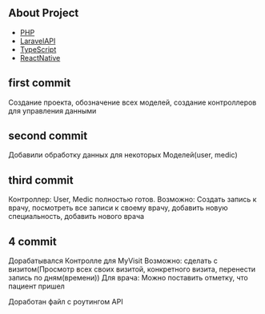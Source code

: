 ## About Project

- [PHP](https://www.php.net/)
- [LaravelAPI](https://laravel.com)
- [TypeScript](https://www.typescriptlang.org/)
- [ReactNative](https://reactnative.dev/)

##
## first commit

Создание проекта, обозначение всех моделей, создание контроллеров для управления данными

##
## second commit

Добавили обработку данных для некоторых Моделей(user, medic)

##
## third commit

Контроллер: User, Medic полностью готов.
Возможно: Создать запись к врачу, посмотреть все записи к своему врачу, добавить новую специальность, добавить нового врача

##
## 4 commit

Дорабатывался Контролле для MyVisit 
Возможно: сделать с визитом(Просмотр всех своих визитой, конкретного визита, перенести запись по дням(времени))
Для врача: Можно поставить отметку, что пациент пришел

Доработан файл с роутингом API